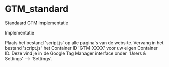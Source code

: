 GTM_standard
============

Standaard GTM implementatie

Implementatie

Plaats het bestand 'script.js' op alle pagina's van de website. Vervang in het bestand 'script.js' het Container ID 'GTM-XXXX' voor uw eigen Container ID. Deze vind je in de Google Tag Manager interface onder 'Users & Settings' --> 'Settings'.
